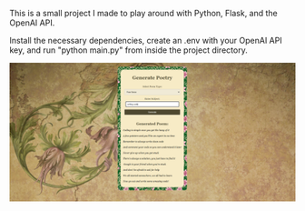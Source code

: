 This is a small project I made to play around with Python, Flask, and the OpenAI API.

Install the necessary dependencies, create an .env with your OpenAI API key, and run "python main.py" from inside the project directory.

!["screenshot of the poetry-generator-app"](https://github.com/mmcqueen92/python-poetry/blob/main/static/images/poetry_generator.PNG?raw=true)
